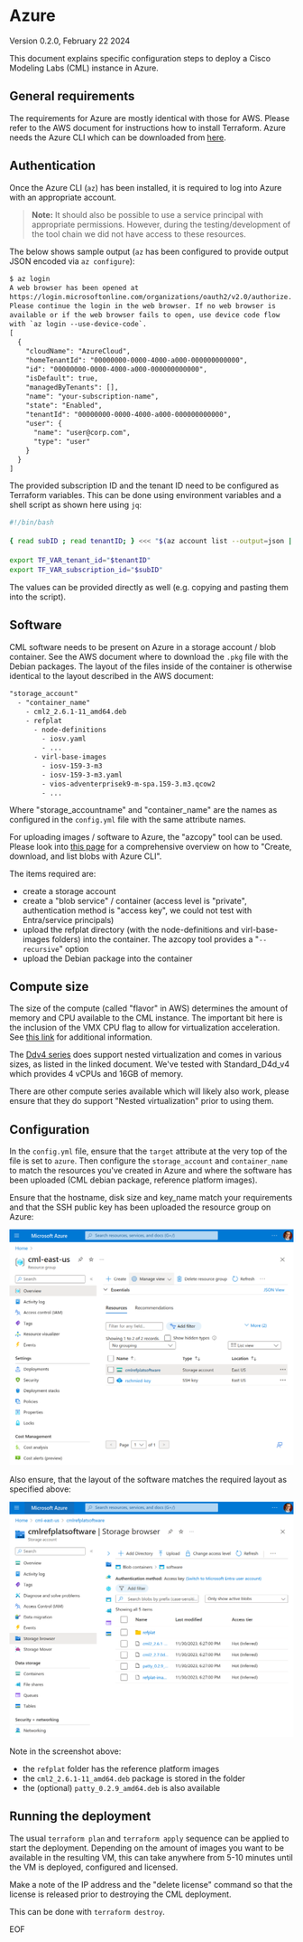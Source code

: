 # Azure

Version 0.2.0, February 22 2024

This document explains specific configuration steps to deploy a Cisco Modeling Labs (CML) instance in Azure.

## General requirements

The requirements for Azure are mostly identical with those for AWS. Please refer to the AWS document for instructions how to install Terraform. Azure needs the Azure CLI which can be downloaded from [here](https://learn.microsoft.com/en-us/cli/azure/install-azure-cli).

## Authentication

Once the Azure CLI (`az`) has been installed, it is required to log into Azure with an appropriate account.

> **Note:** It should also be possible to use a service principal with appropriate permissions. However, during the testing/development of the tool chain we did not have access to these resources.

The below shows sample output (`az` has been configured to provide output JSON encoded via `az configure`):

```
$ az login
A web browser has been opened at https://login.microsoftonline.com/organizations/oauth2/v2.0/authorize. Please continue the login in the web browser. If no web browser is available or if the web browser fails to open, use device code flow with `az login --use-device-code`.
[
  {
    "cloudName": "AzureCloud",
    "homeTenantId": "00000000-0000-4000-a000-000000000000",
    "id": "00000000-0000-4000-a000-000000000000",
    "isDefault": true,
    "managedByTenants": [],
    "name": "your-subscription-name",
    "state": "Enabled",
    "tenantId": "00000000-0000-4000-a000-000000000000",
    "user": {
      "name": "user@corp.com",
      "type": "user"
    }
  }
]
```

The provided subscription ID and the tenant ID need to be configured as Terraform variables. This can be done using environment variables and a shell script as shown here using `jq`:

```bash
#!/bin/bash

{ read subID ; read tenantID; } <<< "$(az account list --output=json | jq -r '.[0]|.id,.tenantId')"

export TF_VAR_tenant_id="$tenantID"
export TF_VAR_subscription_id="$subID"
```

The values can be provided directly as well (e.g. copying and pasting them into the script).

## Software

CML software needs to be present on Azure in a storage account / blob container. See the AWS document where to download the `.pkg` file with the Debian packages. The layout of the files inside of the container is otherwise identical to the layout described in the AWS document:

```
"storage_account"
  - "container_name"
    - cml2_2.6.1-11_amd64.deb
    - refplat
      - node-definitions
        - iosv.yaml
        - ...
      - virl-base-images
        - iosv-159-3-m3
        - iosv-159-3-m3.yaml
        - vios-adventerprisek9-m-spa.159-3.m3.qcow2
        - ...
```

Where "storage_accountname" and "container_name" are the names as configured in the `config.yml` file with the same attribute names.

For uploading images / software to Azure, the "azcopy" tool can be used. Please look into [this page](https://learn.microsoft.com/en-us/azure/storage/blobs/storage-quickstart-blobs-cli) for a comprehensive overview on how to "Create, download, and list blobs with Azure CLI".

The items required are:

- create a storage account
- create a "blob service" / container (access level is "private", authentication method is "access key", we could not test with Entra/service principals)
- upload the refplat directory (with the node-definitions and virl-base-images folders) into the container. The azcopy tool provides a "`--recursive`" option
- upload the Debian package into the container

## Compute size

The size of the compute (called "flavor" in AWS) determines the amount of memory and CPU available to the CML instance. The important bit here is the inclusion of the VMX CPU flag to allow for virtualization acceleration. See [this link](https://learn.microsoft.com/en-us/virtualization/hyper-v-on-windows/user-guide/nested-virtualization) for additional information.

The [Ddv4 series](https://learn.microsoft.com/en-us/azure/virtual-machines/ddv4-ddsv4-series) does support nested virtualization and comes in various sizes, as listed in the linked document. We've tested with Standard_D4d_v4 which provides 4 vCPUs and 16GB of memory.

There are other compute series available which will likely also work, please ensure that they do support "Nested virtualization" prior to using them.

## Configuration

In the `config.yml` file, ensure that the `target` attribute at the very top of the file is set to `azure`. Then configure the `storage_account` and `container_name` to match the resources you've created in Azure and where the software has been uploaded (CML debian package, reference platform images).

Ensure that the hostname, disk size and key_name match your requirements and that the SSH public key has been uploaded the resource group on Azure:

![resource group](../images/azure-resource-group.png)

Also ensure, that the layout of the software matches the required layout as specified above:

![storage browser](../images/azure-storage-browser.png)

Note in the screenshot above:

- the `refplat` folder has the reference platform images
- the `cml2_2.6.1-11_amd64.deb` package is stored in the folder
- the (optional) `patty_0.2.9_amd64.deb` is also available

## Running the deployment

The usual `terraform plan` and `terraform apply` sequence can be applied to start the deployment. Depending on the amount of images you want to be available in the resulting VM, this can take anywhere from 5-10 minutes until the VM is deployed, configured and licensed.

Make a note of the IP address and the "delete license" command so that the license is released prior to destroying the CML deployment.

This can be done with `terraform destroy`.

EOF
